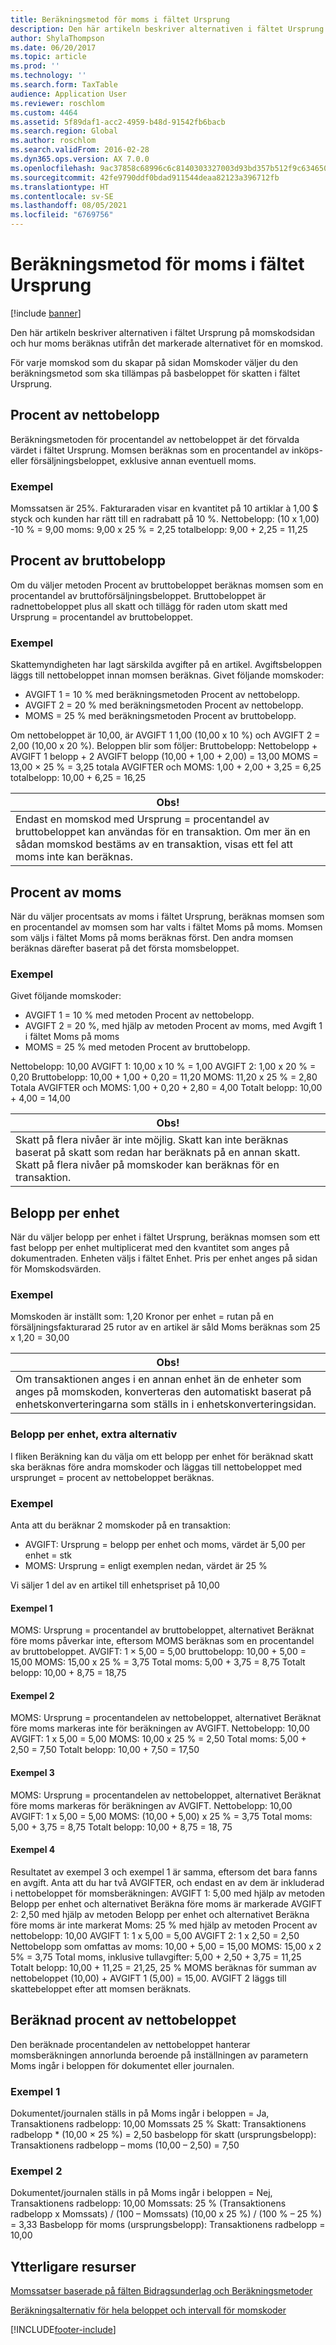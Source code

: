```yaml
---
title: Beräkningsmetod för moms i fältet Ursprung
description: Den här artikeln beskriver alternativen i fältet Ursprung på momskodsidan och hur moms beräknas utifrån det markerade alternativet för en momskod.
author: ShylaThompson
ms.date: 06/20/2017
ms.topic: article
ms.prod: ''
ms.technology: ''
ms.search.form: TaxTable
audience: Application User
ms.reviewer: roschlom
ms.custom: 4464
ms.assetid: 5f89daf1-acc2-4959-b48d-91542fb6bacb
ms.search.region: Global
ms.author: roschlom
ms.search.validFrom: 2016-02-28
ms.dyn365.ops.version: AX 7.0.0
ms.openlocfilehash: 9ac37858c68996c6c8140303327003d93bd357b512f9c634650b7e9df1284496
ms.sourcegitcommit: 42fe9790ddf0bdad911544deaa82123a396712fb
ms.translationtype: HT
ms.contentlocale: sv-SE
ms.lasthandoff: 08/05/2021
ms.locfileid: "6769756"
---
```

# <a name="sales-tax-calculation-methods-in-the-origin-field"></a>Beräkningsmetod för moms i fältet Ursprung

[!include [banner](../includes/banner.md)]

Den här artikeln beskriver alternativen i fältet Ursprung på momskodsidan och hur moms beräknas utifrån det markerade alternativet för en momskod.

För varje momskod som du skapar på sidan Momskoder väljer du den beräkningsmetod som ska tillämpas på basbeloppet för skatten i fältet Ursprung.

## <a name="percentage-of-net-amount"></a>Procent av nettobelopp
Beräkningsmetoden för procentandel av nettobeloppet är det förvalda värdet i fältet Ursprung. Momsen beräknas som en procentandel av inköps- eller försäljningsbeloppet, exklusive annan eventuell moms.
### <a name="example"></a>Exempel

Momssatsen är 25%. Fakturaraden visar en kvantitet på 10 artiklar à 1,00 $ styck och kunden har rätt till en radrabatt på 10 %. Nettobelopp: (10 x 1,00) -10 % = 9,00 moms: 9,00 x 25 % = 2,25 totalbelopp: 9,00 + 2,25 = 11,25

## <a name="percentage-of-gross-amount"></a> Procent av bruttobelopp
Om du väljer metoden Procent av bruttobeloppet beräknas momsen som en procentandel av bruttoförsäljningsbeloppet. Bruttobeloppet är radnettobeloppet plus all skatt och tillägg för raden utom skatt med Ursprung = procentandel av bruttobeloppet.
### <a name="example"></a>Exempel

Skattemyndigheten har lagt särskilda avgifter på en artikel. Avgiftsbeloppen läggs till nettobeloppet innan momsen beräknas. Givet följande momskoder:
-   AVGIFT 1 = 10 % med beräkningsmetoden Procent av nettobelopp.
-   AVGIFT 2 = 20 % med beräkningsmetoden Procent av nettobelopp.
-   MOMS = 25 % med beräkningsmetoden Procent av bruttobelopp.

Om nettobeloppet är 10,00, är AVGIFT 1 1,00 (10,00 x 10 %) och AVGIFT 2 = 2,00 (10,00 x 20 %). Beloppen blir som följer: Bruttobelopp: Nettobelopp + AVGIFT 1 belopp + 2 AVGIFT belopp (10,00 + 1,00 + 2,00) = 13,00 MOMS = 13,00 × 25 % = 3,25 totala AVGIFTER och MOMS: 1,00 + 2,00 + 3,25 = 6,25 totalbelopp: 10,00 + 6,25 = 16,25

| **Obs!**                                                                                                                                                                                                                 |
|--------------------------------------------------------------------------------------------------------------------------------------------------------------------------------------------------------------------------|
| Endast en momskod med Ursprung = procentandel av bruttobeloppet kan användas för en transaktion. Om mer än en sådan momskod bestäms av en transaktion, visas ett fel att moms inte kan beräknas. |


## <a name="percentage-of-sales-tax"></a>Procent av moms

När du väljer procentsats av moms i fältet Ursprung, beräknas momsen som en procentandel av momsen som har valts i fältet Moms på moms. Momsen som väljs i fältet Moms på moms beräknas först. Den andra momsen beräknas därefter baserat på det första momsbeloppet.
### <a name="example"></a>Exempel

Givet följande momskoder:
-   AVGIFT 1 = 10 % med metoden Procent av nettobelopp.
-   AVGIFT 2 = 20 %, med hjälp av metoden Procent av moms, med Avgift 1 i fältet Moms på moms
-   MOMS = 25 % med metoden Procent av bruttobelopp.

Nettobelopp: 10,00 AVGIFT 1: 10,00 x 10 % = 1,00 AVGIFT 2: 1,00 x 20 % = 0,20 Bruttobelopp: 10,00 + 1,00 + 0,20 = 11,20 MOMS: 11,20 x 25 % = 2,80 Totala AVGIFTER och MOMS: 1,00 + 0,20 + 2,80 = 4,00 Totalt belopp: 10,00 + 4,00 = 14,00

| **Obs!**                                                                                                                                                                                                                    |
|-----------------------------------------------------------------------------------------------------------------------------------------------------------------------------------------------------------------------------|
| Skatt på flera nivåer är inte möjlig. Skatt kan inte beräknas baserat på skatt som redan har beräknats på en annan skatt. Skatt på flera nivåer på momskoder kan beräknas för en transaktion. |

## <a name="amount-per-unit"></a> Belopp per enhet
När du väljer belopp per enhet i fältet Ursprung, beräknas momsen som ett fast belopp per enhet multiplicerat med den kvantitet som anges på dokumentraden. Enheten väljs i fältet Enhet. Pris per enhet anges på sidan för Momskodsvärden.
### <a name="example"></a>Exempel

Momskoden är inställt som: 1,20 Kronor per enhet = rutan på en försäljningsfakturarad 25 rutor av en artikel är såld Moms beräknas som 25 x 1,20 = 30,00

| **Obs!**                                                                                                                                                                                                 |
|----------------------------------------------------------------------------------------------------------------------------------------------------------------------------------------------------------|
| Om transaktionen anges i en annan enhet än de enheter som anges på momskoden, konverteras den automatiskt baserat på enhetskonverteringarna som ställs in i enhetskonverteringsidan. |

###  <a name="amount-per-unit-additional-option"></a> Belopp per enhet, extra alternativ

I fliken Beräkning kan du välja om ett belopp per enhet för beräknad skatt ska beräknas före andra momskoder och läggas till nettobeloppet med ursprunget = procent av nettobeloppet beräknas.

### <a name="examples"></a>Exempel

Anta att du beräknar 2 momskoder på en transaktion:

-   AVGIFT: Ursprung = belopp per enhet och moms, värdet är 5,00 per enhet = stk
-   MOMS: Ursprung = enligt exemplen nedan, värdet är 25 %

Vi säljer 1 del av en artikel till enhetspriset på 10,00
#### <a name="example-1"></a>Exempel 1

MOMS: Ursprung = procentandel av bruttobeloppet, alternativet Beräknat före moms påverkar inte, eftersom MOMS beräknas som en procentandel av bruttobeloppet. AVGIFT: 1 × 5,00 = 5,00 bruttobelopp: 10,00 + 5,00 = 15,00 MOMS: 15,00 x 25 % = 3,75 Total moms: 5,00 + 3,75 = 8,75 Totalt belopp: 10,00 + 8,75 = 18,75

#### <a name="example-2"></a>Exempel 2

MOMS: Ursprung = procentandelen av nettobeloppet, alternativet Beräknat före moms markeras inte för beräkningen av AVGIFT. Nettobelopp: 10,00 AVGIFT: 1 x 5,00 = 5,00 MOMS: 10,00 x 25 % = 2,50 Total moms: 5,00 + 2,50 = 7,50 Totalt belopp: 10,00 + 7,50 = 17,50

#### <a name="example-3"></a>Exempel 3

MOMS: Ursprung = procentandelen av nettobeloppet, alternativet Beräknat före moms markeras för beräkningen av AVGIFT. Nettobelopp: 10,00 AVGIFT: 1 x 5,00 = 5,00 MOMS: (10,00 + 5,00) x 25 % = 3,75 Total moms: 5,00 + 3,75 = 8,75 Totalt belopp: 10,00 + 8,75 = 18, 75

#### <a name="example-4"></a>Exempel 4

Resultatet av exempel 3 och exempel 1 är samma, eftersom det bara fanns en avgift. Anta att du har två AVGIFTER, och endast en av dem är inkluderad i nettobeloppet för momsberäkningen: AVGIFT 1: 5,00 med hjälp av metoden Belopp per enhet och alternativet Beräkna före moms är markerade AVGIFT 2: 2,50 med hjälp av metoden Belopp per enhet och alternativet Beräkna före moms är inte markerat Moms: 25 % med hjälp av metoden Procent av nettobelopp: 10,00 AVGIFT 1: 1 x 5,00 = 5,00 AVGIFT 2: 1 x 2,50 = 2,50 Nettobelopp som omfattas av moms: 10,00 + 5,00 = 15,00 MOMS: 15,00 x 2 5% = 3,75 Total moms, inklusive tullavgifter: 5,00 + 2,50 + 3,75 = 11,25 Totalt belopp: 10,00 + 11,25 = 21,25, 25 % MOMS beräknas för summan av nettobeloppet (10,00) + AVGIFT 1 (5,00) = 15,00. AVGIFT 2 läggs till skattebeloppet efter att momsen beräknats.

## <a name="calculated-percentage-of-net-amount"></a> Beräknad procent av nettobeloppet
Den beräknade procentandelen av nettobeloppet hanterar momsberäkningen annorlunda beroende på inställningen av parametern Moms ingår i beloppen för dokumentet eller journalen.
### <a name="example-1"></a>Exempel 1

Dokumentet/journalen ställs in på Moms ingår i beloppen = Ja, Transaktionens radbelopp: 10,00 Momssats 25 % Skatt: Transaktionens radbelopp * (10,00 × 25 %) = 2,50 basbelopp för skatt (ursprungsbelopp): Transaktionens radbelopp – moms (10,00 – 2,50) = 7,50

### <a name="example-2"></a>Exempel 2

Dokumentet/journalen ställs in på Moms ingår i beloppen = Nej, Transaktionens radbelopp: 10,00 Momssats: 25 % (Transaktionens radbelopp x Momssats) / (100 – Momssats) (10,00 x 25 %) / (100 % – 25 %) = 3,33 Basbelopp för moms (ursprungsbelopp): Transaktionens radbelopp = 10,00



## <a name="additional-resources"></a>Ytterligare resurser

[Momssatser baserade på fälten Bidragsunderlag och Beräkningsmetoder](marginal-base-field.md)

[Beräkningsalternativ för hela beloppet och intervall för momskoder](whole-amount-interval-options-sales-tax-codes.md)





[!INCLUDE[footer-include](../../includes/footer-banner.md)]